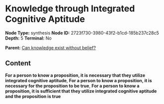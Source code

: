 # Knowledge through Integrated Cognitive Aptitude

**Node Type:** synthesis
**Node ID:** 2723f730-3980-43f2-b1cd-185b237c28c5
**Depth:** 5
**Terminal:** No

**Parent:** [Can knowledge exist without belief?](can-knowledge-exist-without-belief-antithesis-3cc4dbf0-111a-4a37-9961-ae29f3fef0b8.md)

## Content

**For a person to know a proposition, it is necessary that they utilize integrated cognitive aptitude**, **For a person to know a proposition, it is necessary for the proposition to be true**, **For a person to know a proposition, it is sufficient that they utilize integrated cognitive aptitude and the proposition is true**

